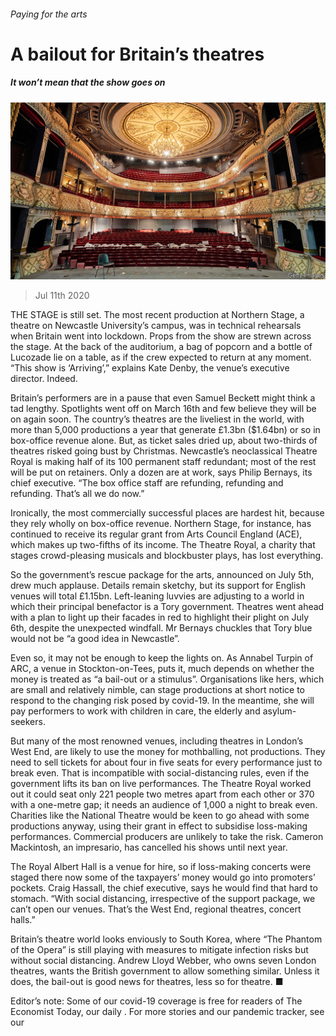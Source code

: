 ###### Paying for the arts

# A bailout for Britain’s theatres 

##### It won’t mean that the show goes on 

![image](images/20200711_BRP004_1.jpg) 

> Jul 11th 2020 

THE STAGE is still set. The most recent production at Northern Stage, a theatre on Newcastle University’s campus, was in technical rehearsals when Britain went into lockdown. Props from the show are strewn across the stage. At the back of the auditorium, a bag of popcorn and a bottle of Lucozade lie on a table, as if the crew expected to return at any moment. “This show is ‘Arriving’,” explains Kate Denby, the venue’s executive director. Indeed.

Britain’s performers are in a pause that even Samuel Beckett might think a tad lengthy. Spotlights went off on March 16th and few believe they will be on again soon. The country’s theatres are the liveliest in the world, with more than 5,000 productions a year that generate £1.3bn ($1.64bn) or so in box-office revenue alone. But, as ticket sales dried up, about two-thirds of theatres risked going bust by Christmas. Newcastle’s neoclassical Theatre Royal is making half of its 100 permanent staff redundant; most of the rest will be put on retainers. Only a dozen are at work, says Philip Bernays, its chief executive. “The box office staff are refunding, refunding and refunding. That’s all we do now.”


Ironically, the most commercially successful places are hardest hit, because they rely wholly on box-office revenue. Northern Stage, for instance, has continued to receive its regular grant from Arts Council England (ACE), which makes up two-fifths of its income. The Theatre Royal, a charity that stages crowd-pleasing musicals and blockbuster plays, has lost everything.

So the government’s rescue package for the arts, announced on July 5th, drew much applause. Details remain sketchy, but its support for English venues will total £1.15bn. Left-leaning luvvies are adjusting to a world in which their principal benefactor is a Tory government. Theatres went ahead with a plan to light up their facades in red to highlight their plight on July 6th, despite the unexpected windfall. Mr Bernays chuckles that Tory blue would not be “a good idea in Newcastle”.

Even so, it may not be enough to keep the lights on. As Annabel Turpin of ARC, a venue in Stockton-on-Tees, puts it, much depends on whether the money is treated as “a bail-out or a stimulus”. Organisations like hers, which are small and relatively nimble, can stage productions at short notice to respond to the changing risk posed by covid-19. In the meantime, she will pay performers to work with children in care, the elderly and asylum-seekers.

But many of the most renowned venues, including theatres in London’s West End, are likely to use the money for mothballing, not productions. They need to sell tickets for about four in five seats for every performance just to break even. That is incompatible with social-distancing rules, even if the government lifts its ban on live performances. The Theatre Royal worked out it could seat only 221 people two metres apart from each other or 370 with a one-metre gap; it needs an audience of 1,000 a night to break even. Charities like the National Theatre would be keen to go ahead with some productions anyway, using their grant in effect to subsidise loss-making performances. Commercial producers are unlikely to take the risk. Cameron Mackintosh, an impresario, has cancelled his shows until next year.

The Royal Albert Hall is a venue for hire, so if loss-making concerts were staged there now some of the taxpayers’ money would go into promoters’ pockets. Craig Hassall, the chief executive, says he would find that hard to stomach. “With social distancing, irrespective of the support package, we can’t open our venues. That’s the West End, regional theatres, concert halls.”

Britain’s theatre world looks enviously to South Korea, where “The Phantom of the Opera” is still playing with measures to mitigate infection risks but without social distancing. Andrew Lloyd Webber, who owns seven London theatres, wants the British government to allow something similar. Unless it does, the bail-out is good news for theatres, less so for theatre. ■

Editor’s note: Some of our covid-19 coverage is free for readers of The Economist Today, our daily . For more stories and our pandemic tracker, see our 

